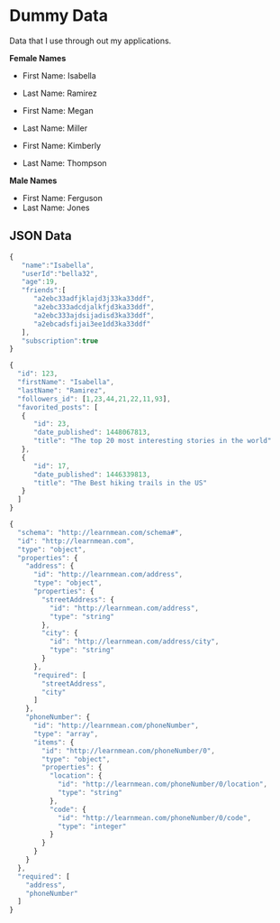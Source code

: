 # Dummy Data
Data that I use through out my applications.

**Female Names**
* First Name: Isabella
* Last Name: Ramirez

* First Name: Megan 
* Last Name: Miller

* First Name: Kimberly
* Last Name: Thompson

**Male Names**
* First Name: Ferguson
* Last Name: Jones


## JSON Data
```javascript
{  
   "name":"Isabella",
   "userId":"bella32",
   "age":19,
   "friends":[  
      "a2ebc33adfjklajd3j33ka33ddf",
      "a2ebc333adcdjalkfjd3ka33ddf",
      "a2ebc333ajdsijadisd3ka33ddf",
      "a2ebcadsfijai3ee1dd3ka33ddf"
   ],
   "subscription":true
}
```

```javascript
{
  "id": 123,
  "firstName": "Isabella",
  "lastName": "Ramirez",
  "followers_id": [1,23,44,21,22,11,93],
  "favorited_posts": [
   {
      "id": 23,
      "date_published": 1448067813,
      "title": "The top 20 most interesting stories in the world"
   },
   {
      "id": 17,
      "date_published": 1446339813,
      "title": "The Best hiking trails in the US"
   }
  ]
}
```

```javascript
{
  "schema": "http://learnmean.com/schema#",
  "id": "http://learnmean.com",
  "type": "object",
  "properties": {
    "address": {
      "id": "http://learnmean.com/address",
      "type": "object",
      "properties": {
        "streetAddress": {
          "id": "http://learnmean.com/address",
          "type": "string"
        },
        "city": {
          "id": "http://learnmean.com/address/city",
          "type": "string"
        }
      },
      "required": [
        "streetAddress",
        "city"
      ]
    },
    "phoneNumber": {
      "id": "http://learnmean.com/phoneNumber",
      "type": "array",
      "items": {
        "id": "http://learnmean.com/phoneNumber/0",
        "type": "object",
        "properties": {
          "location": {
            "id": "http://learnmean.com/phoneNumber/0/location",
            "type": "string"
          },
          "code": {
            "id": "http://learnmean.com/phoneNumber/0/code",
            "type": "integer"
          }
        }
      }
    }
  },
  "required": [
    "address",
    "phoneNumber"
  ]
}
```
